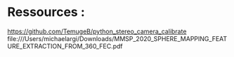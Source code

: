 # Ressources :
https://github.com/TemugeB/python_stereo_camera_calibrate
file:///Users/michaelargi/Downloads/MMSP_2020_SPHERE_MAPPING_FEATURE_EXTRACTION_FROM_360_FEC.pdf